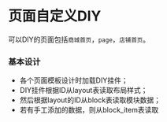 # 页面自定义DIY

可以DIY的页面包括`商城首页`，`page`，`店铺首页`。

### 基本设计

+ 各个页面模板设计时加载DIY挂件；
+ DIY挂件根据ID从layout表读取布局样式；
+ 然后根据layout的ID从block表读取模块数据；
+ 若有手工添加的数据，则从block_item表读取



